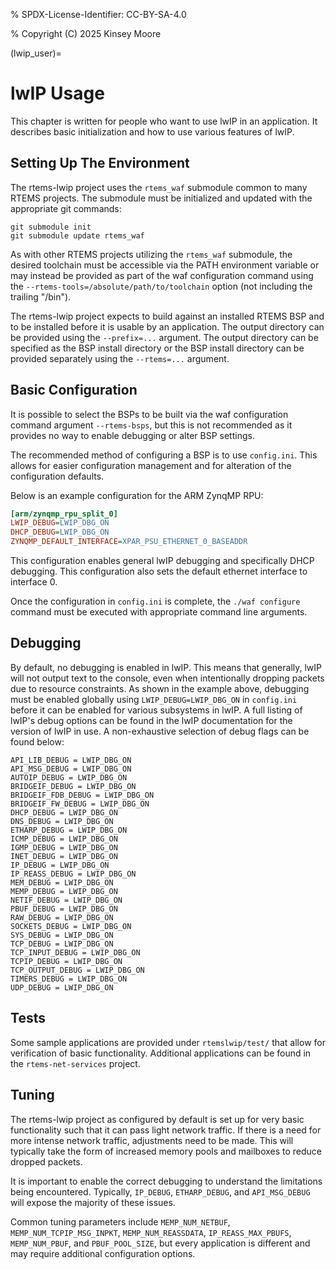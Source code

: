 % SPDX-License-Identifier: CC-BY-SA-4.0

% Copyright (C) 2025 Kinsey Moore

(lwip_user)=

# lwIP Usage

This chapter is written for people who want to use lwIP in an application. It
describes basic initialization and how to use various features of lwIP.

## Setting Up The Environment

The rtems-lwip project uses the `rtems_waf` submodule common to many RTEMS
projects. The submodule must be initialized and updated with the appropriate git
commands:

```
git submodule init
git submodule update rtems_waf
```

As with other RTEMS projects utilizing the `rtems_waf` submodule, the desired
toolchain must be accessible via the PATH environment variable or may instead be
provided as part of the waf configuration command using the
`--rtems-tools=/absolute/path/to/toolchain` option (not including the trailing
"/bin").

The rtems-lwip project expects to build against an installed RTEMS BSP and to be
installed before it is usable by an application. The output directory can be
provided using the `--prefix=...` argument. The output directory can be
specified as the BSP install directory or the BSP install directory can be
provided separately using the `--rtems=...` argument.

## Basic Configuration

It is possible to select the BSPs to be built via the waf configuration command
argument `--rtems-bsps`, but this is not recommended as it provides no way to
enable debugging or alter BSP settings.

The recommended method of configuring a BSP is to use `config.ini`. This allows
for easier configuration management and for alteration of the configuration
defaults.

Below is an example configuration for the ARM ZynqMP RPU:

```ini
[arm/zynqmp_rpu_split_0]
LWIP_DEBUG=LWIP_DBG_ON
DHCP_DEBUG=LWIP_DBG_ON
ZYNQMP_DEFAULT_INTERFACE=XPAR_PSU_ETHERNET_0_BASEADDR
```

This configuration enables general lwIP debugging and specifically DHCP
debugging. This configuration also sets the default ethernet interface to
interface 0.

Once the configuration in `config.ini` is complete, the `./waf configure`
command must be executed with appropriate command line arguments.

## Debugging

By default, no debugging is enabled in lwIP. This means that generally, lwIP
will not output text to the console, even when intentionally dropping packets
due to resource constraints. As shown in the example above, debugging must be
enabled globally using `LWIP_DEBUG=LWIP_DBG_ON` in `config.ini` before it can be
enabled for various subsystems in lwIP. A full listing of lwIP's debug options
can be found in the lwIP documentation for the version of lwIP in use. A
non-exhaustive selection of debug flags can be found below:

```
API_LIB_DEBUG = LWIP_DBG_ON
API_MSG_DEBUG = LWIP_DBG_ON
AUTOIP_DEBUG = LWIP_DBG_ON
BRIDGEIF_DEBUG = LWIP_DBG_ON
BRIDGEIF_FDB_DEBUG = LWIP_DBG_ON
BRIDGEIF_FW_DEBUG = LWIP_DBG_ON
DHCP_DEBUG = LWIP_DBG_ON
DNS_DEBUG = LWIP_DBG_ON
ETHARP_DEBUG = LWIP_DBG_ON
ICMP_DEBUG = LWIP_DBG_ON
IGMP_DEBUG = LWIP_DBG_ON
INET_DEBUG = LWIP_DBG_ON
IP_DEBUG = LWIP_DBG_ON
IP_REASS_DEBUG = LWIP_DBG_ON
MEM_DEBUG = LWIP_DBG_ON
MEMP_DEBUG = LWIP_DBG_ON
NETIF_DEBUG = LWIP_DBG_ON
PBUF_DEBUG = LWIP_DBG_ON
RAW_DEBUG = LWIP_DBG_ON
SOCKETS_DEBUG = LWIP_DBG_ON
SYS_DEBUG = LWIP_DBG_ON
TCP_DEBUG = LWIP_DBG_ON
TCP_INPUT_DEBUG = LWIP_DBG_ON
TCPIP_DEBUG = LWIP_DBG_ON
TCP_OUTPUT_DEBUG = LWIP_DBG_ON
TIMERS_DEBUG = LWIP_DBG_ON
UDP_DEBUG = LWIP_DBG_ON
```

## Tests

Some sample applications are provided under `rtemslwip/test/` that allow for
verification of basic functionality. Additional applications can be found in the
`rtems-net-services` project.

## Tuning

The rtems-lwip project as configured by default is set up for very basic
functionality such that it can pass light network traffic. If there is a need
for more intense network traffic, adjustments need to be made. This will
typically take the form of increased memory pools and mailboxes to reduce
dropped packets.

It is important to enable the correct debugging to understand the limitations
being encountered. Typically, `IP_DEBUG`, `ETHARP_DEBUG`, and `API_MSG_DEBUG`
will expose the majority of these issues.

Common tuning parameters include `MEMP_NUM_NETBUF`, `MEMP_NUM_TCPIP_MSG_INPKT`,
`MEMP_NUM_REASSDATA`, `IP_REASS_MAX_PBUFS`, `MEMP_NUM_PBUF`, and
`PBUF_POOL_SIZE`, but every application is different and may require additional
configuration options.
